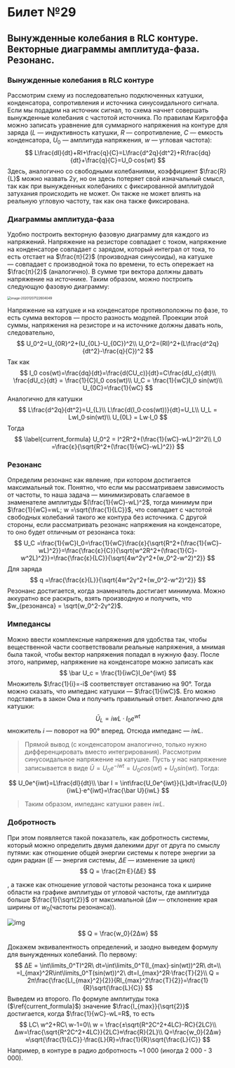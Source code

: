 # Билет №29

## Вынужденные колебания в RLC контуре. Векторные диаграммы амплитуда-фаза. Резонанс.

### Вынужденные колебания в RLC контуре

Рассмотрим схему из последовательно подключенных катушки, конденсатора, сопротивления и источника синусоидального сигнала. Если мы подадим на источник сигнал, то схема начнет совершать вынужденные колебания с частотой источника. По правилам Кирхгоффа можно записать уравнение для суммарного напряжения на контуре для заряда ($L$ — индуктивность катушки, $R$ — сопротивление, $C$ — емкость конденсатора, $U_0$ — амплитуда напряжения, $w$ — угловая частота):
$$
L\frac{dI}{dt}+RI+\frac{q}{C}=L\frac{d^2q}{dt^2}+R\frac{dq}{dt}+\frac{q}{C}=U_0·cos(wt)
$$
Здесь, аналогично со свободными колебаниями, коэффициент $\frac{R}{L}$ можно назвать $2γ$, но он здесь потеряет свой изначальный смысл, так как при вынужденных колебаниях с фиксированной амплитудой затухания происходить не может. Он также не может влиять на реальную угловую частоту, так как она также фиксирована.
### Диаграммы амплитуда-фаза

Удобно построить векторную фазовую диаграмму для каждого из напряжений. Напряжение на резисторе совпадает с током, напряжение на конденсаторе совпадает с зарядом, который интеграл от тока, то есть отстает на $\frac{π}{2}$ (производная синусоиды), на катушке — совпадает с производной тока по времени, то есть опережает на $\frac{π}{2}$ (аналогично). В сумме три вектора должны давать напряжение на источнике. Таким образом, можно построить следующую фазовую диаграмму:

<img src="C:%5CUsers%5CUser%5CDesktop%5Cworkspace%5Ctests%5Ctext%20tests%5Cimages%5Cimage-20201207122604049.png" alt="image-20201207122604049" style="zoom:50%;" />

Напряжение на катушке и на конденсаторе противоположны по фазе, то есть сумма векторов — просто разность модулей. Проекции этой суммы, напряжения на резисторе и на источнике должны давать ноль, следовательно, 
$$
U_0^2=U_{0R}^2+(U_{0L}-U_{0C})^2\\
U_0^2=(RI)^2+(L\frac{d^2q}{dt^2}-\frac{q}{C})^2
$$
Так как
$$
I_0 cos(wt)=\frac{dq}{dt}=\frac{d(CU_c)}{dt}=C\frac{dU_c}{dt}\\
\frac{dU_c}{dt} = \frac{1}{C}I_0 cos(wt)\\
U_C = \frac{1}{wC}I_0 sin(wt)\\
U_{0C}=\frac{1}{wC}
$$
Аналогично для катушки
$$
L\frac{d^2q}{dt^2}=U_{L}\\
L\frac{d(I_0·cos(wt))}{dt}=U_L\\
U_L = LwI_0·sin(wt)\\
U_{0L} = Lw·I_0
$$
Тогда 
$$
\label{current_formula}
U_0^2 = I^2R^2+(\frac{1}{wC}-wL)^2I^2\\
I_0 =\frac{ε}{\sqrt{R^2+(\frac{1}{wC}-wL)^2}}
$$

### Резонанс

Определим резонанс как явление, при котором достигается максимальный ток. Понятно, что если мы рассматриваем зависимость от частоты, то наша задача — минимизировать слагаемое в знаменателе амплитуды $(\frac{1}{wC}-wL)^2$, тогда минимум при $\frac{1}{wC}=wL; w =\sqrt{\frac{1}{LC}}$, что совпадает с частотой свободных колебаний такого же контура без источника. С другой стороны, если рассматривать резонанс напряжения на конденсаторе, то оно будет отличным от резонанса тока:
$$
U_C =\frac{1}{wC}I_0=\frac{1}{wC}\frac{ε}{\sqrt{R^2+(\frac{1}{wC}-wL)^2}}=\frac{\frac{ε}{C}}{\sqrt{w^2R^2+(\frac{1}{C}-w^2L)^2}}=\frac{\frac{ε}{LC}}{\sqrt{4w^2γ^2+(w_0^2-w^2)^2}}
$$
Для заряда
$$
q =\frac{\frac{ε}{L}}{\sqrt{4w^2γ^2+(w_0^2-w^2)^2}}
$$
Резонанс достигается, когда знаменатель достигает минимума. Можно аккуратно все раскрыть, взять производную и получить, что $w_{резонанса} = \sqrt{w_0^2-2γ^2}$.

### Импедансы 

Можно ввести комплексные напряжения для удобства так, чтобы вещественной части соответствовали реальные напряжения, а мнимая была такой, чтобы вектор напряжения попадал в нужную фазу. После этого, например, напряжение на конденсаторе можно записать как
$$
\bar U_c = \frac{1}{iwC}I_0e^{iwt}
$$
Множитель $\frac{1}{i}=-i$ соответствует отставанию на 90°. Тогда можно сказать, что импеданс катушки — $\frac{1}{iwC}$. Его можно подставить в закон Ома и получить правильный ответ. Аналогично для катушки:
$$
\bar U_L = iwL·I_0e^{wt}
$$
множитель $i$ — поворот на 90° вперед. Отсюда импеданс — $iwL$.

> Прямой вывод (с конденсатором аналогично, только нужно дифференцировать вместо интегрирования). Рассмотрим синусоидальное напряжение на катушке. Пусть у нас напряжение записывается в виде $\bar U = U_0e^{-iwt}=U_0cos(wt)+U_0sin(wt)$. Тогда:

$$
U_0e^{iwt}=L\frac{dI}{dt}\\
\bar I = \int\frac{U_0e^{iwt}}{L}dt=\frac{U_0}{iwL}·e^{iwt}=\frac{\bar U}{iwL}
$$
> Таким образом, импеданс катушки равен $iwL$.

### Добротность

При этом появляется такой показатель, как добротность системы, который можно определить двумя далекими друг от друга по смыслу путями: как отношение общей энергии системы к потере энергии за один радиан ($E$ — энергия системы, $ΔE$ — изменение за цикл)
$$
Q = \frac{2π·E}{ΔE}
$$

, а также как отношение угловой частоты резонанса тока к ширине области на графике амплитуды от угловой частоты, где амплитуда больше $\frac{1}{\sqrt{2}}$ от максимальной ($Δw$ — отклонение края ширины от $w_0$(частоты резонанса)).

![img](C:%5CUsers%5CUser%5CDesktop%5Cworkspace%5Ctests%5Ctext%20tests%5Cimages%5C220px-Bandwidth-ru.svg.png)
$$
Q = \frac{w_0}{2Δw}
$$


Докажем эквивалентность определений, и заодно выведем формулу для вынужденных колебаний. По первому:
$$
ΔE = \int\limits_0^TI^2R\ dt=\int\limits_0^T(I_{max}·sin(wt))^2R\ dt=\\
=I_{max}^2R\int\limits_0^T(sin(wt))^2\ dt=I_{max}^2R·\frac{T}{2}\\
Q = 2π\frac{\frac{LI_{max}^2}{2}}{RI_{max}^2\frac{T}{2}}=\frac{1}{R}\sqrt{\frac{L}{C}}
$$
Выведем из второго. По формуле амплитуды тока ($\ref{current_formula}$) значение $\frac{I_{max}}{\sqrt{2}}$ достигается, когда $\frac{1}{wC}-wL=R$, то есть
$$
LC\ w^2+RC\ w-1=0\\
w = \frac{±\sqrt{R^2C^2+4LC}-RC}{2LC}\\
Δw=\frac{\sqrt{R^2C^2+4LC}}{2LC}≈\frac{R}{2L}\\
Q=\frac{w_0}{2Δw}≈\sqrt{\frac{1}{LC}}·\frac{L}{R}=\frac{1}{R}\sqrt{\frac{L}{C}}
$$
Например, в контуре в радио добротность ~1 000 (иногда 2 000 - 3 000).